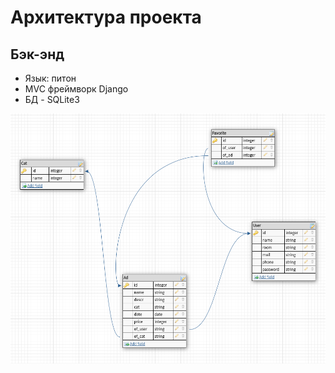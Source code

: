 # Архитектура проекта

## Бэк-энд

* Язык: питон
* MVC фреймворк Django
* БД - SQLite3

![Архитектура БД](https://github.com/StanislavMyakishev/Podokonnik/raw/master/БД.png)
